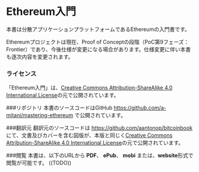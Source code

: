 Ethereum入門
=============

本書は分散アプリケーションプラットフォームであるEthereumの入門書です。

Ethereumプロジェクトは現在、Proof of Conceptの段階（PoC第9フェーズ：Frontier）であり、今後仕様が変更になる場合があります。仕様変更に伴い本書も逐次内容を変更されます。

### ライセンス
「Ethereum入門」は、[Creative Commons Attribution-ShareAlike 4.0 International License](https://creativecommons.org/licenses/by-sa/4.0/)の元で公開されています。

###リポジトリ
本書のソースコードはGitHub
https://github.com/a-mitani/mastering-ethereum で公開されています。

###翻訳元
翻訳元のソースコードは
https://github.com/aantonop/bitcoinbook
にて、文書及びカバーを含む図版が、本版と同じく[Creative Commons Attribution-ShareAlike 4.0 International License](https://creativecommons.org/licenses/by-sa/4.0/)の元で公開されています。

###閲覧
本書は、以下のURLから **PDF**、 **ePub**、 **mobi** または、**website**形式で閲覧が可能です。
((TODO))
